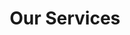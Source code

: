 ---
title: "Our Services"
sub: "Services Overview"
description: "Stay safe and compliant at an affordable cost  Find out how we can help you!"
type: "services"
layout: "list"
summary: "Stay safe and compliant at an affordable cost  Find out how we can help you!"
---